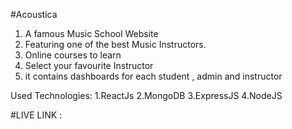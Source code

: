 #Acoustica
1. A famous Music School Website
2. Featuring one of the best Music Instructors.
3. Online courses to learn
4. Select your favourite Instructor
5. it contains dashboards for each student , admin and instructor

Used Technologies:
1.ReactJs
2.MongoDB
3.ExpressJS
4.NodeJS

#LIVE LINK :
